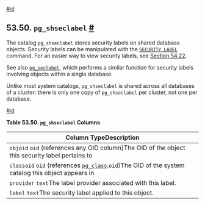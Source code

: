 [#id](#CATALOG-PG-SHSECLABEL)

## 53.50. `pg_shseclabel` [#](#CATALOG-PG-SHSECLABEL)



The catalog `pg_shseclabel` stores security labels on shared database objects. Security labels can be manipulated with the [`SECURITY LABEL`](sql-security-label) command. For an easier way to view security labels, see [Section 54.22](view-pg-seclabels).

See also [`pg_seclabel`](catalog-pg-seclabel), which performs a similar function for security labels involving objects within a single database.

Unlike most system catalogs, `pg_shseclabel` is shared across all databases of a cluster: there is only one copy of `pg_shseclabel` per cluster, not one per database.

[#id](#id-1.10.4.52.6)

**Table 53.50. `pg_shseclabel` Columns**

| Column TypeDescription                                                                                                      |
| --------------------------------------------------------------------------------------------------------------------------- |
| `objoid` `oid` (references any OID column)The OID of the object this security label pertains to                             |
| `classoid` `oid` (references [`pg_class`](catalog-pg-class).`oid`)The OID of the system catalog this object appears in |
| `provider` `text`The label provider associated with this label.                                                             |
| `label` `text`The security label applied to this object.                                                                    |
